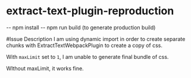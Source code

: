 # extract-text-plugin-reproduction

-- npm install
-- npm run build (to generate production build)

#Issue Description
I am using dynamic import in order to create separate chunks with ExtractTextWebpackPlugin to create a copy of css.

With `maxLimit` set to `1`,
I am unable to generate final bundle of css.

WIthout maxLimit, it works fine.
